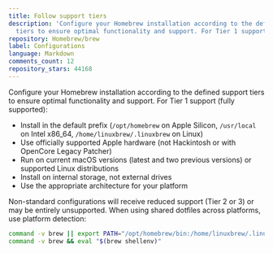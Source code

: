 ```yaml
---
title: Follow support tiers
description: 'Configure your Homebrew installation according to the defined support
  tiers to ensure optimal functionality and support. For Tier 1 support (fully supported):'
repository: Homebrew/brew
label: Configurations
language: Markdown
comments_count: 12
repository_stars: 44168
---
```


Configure your Homebrew installation according to the defined support tiers to ensure optimal functionality and support. For Tier 1 support (fully supported):

- Install in the default prefix (`/opt/homebrew` on Apple Silicon, `/usr/local` on Intel x86_64, `/home/linuxbrew/.linuxbrew` on Linux)
- Use officially supported Apple hardware (not Hackintosh or with OpenCore Legacy Patcher)
- Run on current macOS versions (latest and two previous versions) or supported Linux distributions
- Install on internal storage, not external drives
- Use the appropriate architecture for your platform

Non-standard configurations will receive reduced support (Tier 2 or 3) or may be entirely unsupported. When using shared dotfiles across platforms, use platform detection:

```sh
command -v brew || export PATH="/opt/homebrew/bin:/home/linuxbrew/.linuxbrew/bin:/usr/local/bin"
command -v brew && eval "$(brew shellenv)"
```